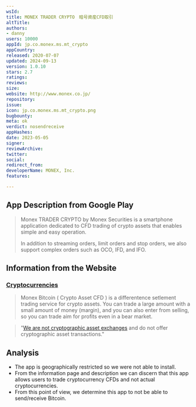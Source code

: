 ```yaml
---
wsId: 
title: MONEX TRADER CRYPTO　暗号資産CFD取引
altTitle: 
authors:
- danny
users: 10000
appId: jp.co.monex.ms.mt_crypto
appCountry: 
released: 2020-07-07
updated: 2024-09-13
version: 1.0.10
stars: 2.7
ratings: 
reviews: 
size: 
website: http://www.monex.co.jp/
repository: 
issue: 
icon: jp.co.monex.ms.mt_crypto.png
bugbounty: 
meta: ok
verdict: nosendreceive
appHashes: 
date: 2023-05-05
signer: 
reviewArchive: 
twitter: 
social: 
redirect_from: 
developerName: MONEX, Inc.
features: 

---
```


## App Description from Google Play 

> Monex TRADER CRYPTO by Monex Securities is a smartphone application dedicated to CFD trading of crypto assets that enables simple and easy operation.
>
> In addition to streaming orders, limit orders and stop orders, we also support complex orders such as OCO, IFD, and IFO.

## Information from the Website 

### [Cryptocurrencies](https://info.monex.co.jp/crypto/index.html)

> Monex Bitcoin ( Crypto Asset CFD ) is a differentence setlement trading service for crypto assets. You can trade a large amount with a small amount of money (margin), and you can also enter from selling, so you can trade aim for profits even in a bear market.

> "[We are not cryptographic asset exchanges](https://info.monex.co.jp/news/2023/20230222_02.html) and do not offer cryptographic asset transactions."

## Analysis 

- The app is geographically restricted so we were not able to install. 
- From the information page and description we can discern that this app allows users to trade cryptocurrency CFDs and not actual cryptocurrencies. 
- From this point of view, we determine this app to not be able to send/receive Bitcoin. 


